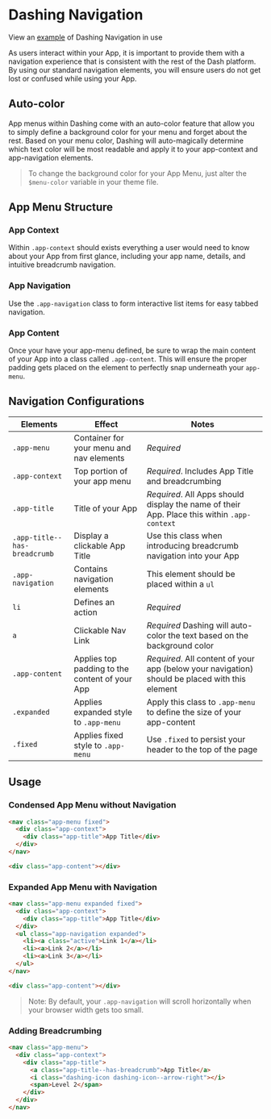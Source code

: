 # Dashing Navigation
View an [example](http://dashframework.github.io/dashing/sass/modules/navigation/example/example-1.html) of Dashing Navigation in use

As users interact within your App, it is important to provide them with a navigation experience that is consistent with the rest of the Dash platform. By using our standard navigation elements, you will ensure users do not get lost or confused while using your App.

## Auto-color
App menus within Dashing come with an auto-color feature that allow you to simply define a background color for your menu and forget about the rest. Based on your menu color, Dashing will auto-magically determine which text color will be most readable and apply it to your app-context and app-navigation elements.

> To change the background color for your App Menu, just alter the `$menu-color` variable in your theme file.

## App Menu Structure

### App Context
Within `.app-context` should exists everything a user would need to know about your App from first glance, including your app name, details, and intuitive breadcrumb navigation.

### App Navigation
Use the `.app-navigation` class to form interactive list items for easy tabbed navigation.

### App Content
Once your have your app-menu defined, be sure to wrap the main content of your App into a class called `.app-content`. This will ensure the proper padding gets placed on the element to perfectly snap underneath your `app-menu`.

## Navigation Configurations
| Elements               | Effect               | Notes               |
|------------------------|----------------------|---------------------|
| `.app-menu` | Container for your menu and nav elements | *Required* |
| `.app-context` | Top portion of your app menu | *Required*. Includes App Title and breadcrumbing |
| `.app-title` | Title of your App | *Required*. All Apps should display the name of their App. Place this within `.app-context`  |
| `.app-title--has-breadcrumb`| Display a clickable App Title | Use this class when introducing breadcrumb navigation into your App |
| `.app-navigation` | Contains navigation elements | This element should be placed within a `ul` |
| `li` | Defines an action | *Required* |
| `a` | Clickable Nav Link | *Required* Dashing will auto-color the text based on the background color |
| `.app-content` | Applies top padding to the content of your App | *Required*. All content of your app (below your navigation) should be placed with this element |
| `.expanded` | Applies expanded style to `.app-menu` | Apply this class to `.app-menu` to define the size of your app-content |
| `.fixed` | Applies fixed style to `.app-menu` | Use `.fixed` to persist your header to the top of the page |


## Usage

### Condensed App Menu without Navigation

```html
<nav class="app-menu fixed">
  <div class="app-context">
    <div class="app-title">App Title</div>
  </div>
</nav>

<div class="app-content"></div>
```

### Expanded App Menu with Navigation

```html
<nav class="app-menu expanded fixed">
  <div class="app-context">
    <div class="app-title">App Title</div>
  </div>
  <ul class="app-navigation expanded">
    <li><a class="active">Link 1</a></li>
    <li><a>Link 2</a></li>
    <li><a>Link 3</a></li>
  </ul>
</nav>

<div class="app-content"></div>
```

> Note: By default, your `.app-navigation` will scroll horizontally when your browser width gets too small.

### Adding Breadcrumbing

```html
<nav class="app-menu">
  <div class="app-context">
    <div class="app-title">
      <a class="app-title--has-breadcrumb">App Title</a>
      <i class="dashing-icon dashing-icon--arrow-right"></i>
      <span>Level 2</span>
    </div>
  </div>
</nav>
```

